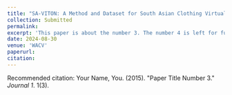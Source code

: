 ```yaml
---
title: "SA-VITON: A Method and Dataset for South Asian Clothing Virtual Try-On "
collection: Submitted
permalink: 
excerpt: 'This paper is about the number 3. The number 4 is left for future work.'
date: 2024-08-30
venue: 'WACV'
paperurl: 
citation: 
---
```


Recommended citation: Your Name, You. (2015). "Paper Title Number 3." <i>Journal 1</i>. 1(3).
